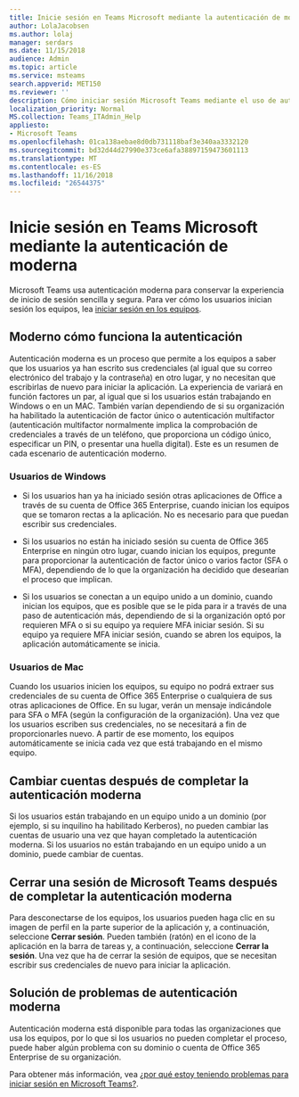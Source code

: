 ```yaml
---
title: Inicie sesión en Teams Microsoft mediante la autenticación de moderna
author: LolaJacobsen
ms.author: lolaj
manager: serdars
ms.date: 11/15/2018
audience: Admin
ms.topic: article
ms.service: msteams
search.appverid: MET150
ms.reviewer: ''
description: Cómo iniciar sesión Microsoft Teams mediante el uso de autenticación moderna.
localization_priority: Normal
MS.collection: Teams_ITAdmin_Help
appliesto:
- Microsoft Teams
ms.openlocfilehash: 01ca138aebae8d0db731118baf3e340aa3332120
ms.sourcegitcommit: bd32d44d27990e373ce6afa38897159473601113
ms.translationtype: MT
ms.contentlocale: es-ES
ms.lasthandoff: 11/16/2018
ms.locfileid: "26544375"
---
```

<a name="sign-in-to-microsoft-teams-using-modern-authentication"></a>Inicie sesión en Teams Microsoft mediante la autenticación de moderna
==========================

Microsoft Teams usa autenticación moderna para conservar la experiencia de inicio de sesión sencilla y segura. Para ver cómo los usuarios inician sesión los equipos, lea [iniciar sesión en los equipos](https://support.office.com/article/sign-in-to-teams-ea4b1443-d11b-4791-8ae1-9977e7723055).

## <a name="how-modern-authentication-works"></a>Moderno cómo funciona la autenticación

Autenticación moderna es un proceso que permite a los equipos a saber que los usuarios ya han escrito sus credenciales (al igual que su correo electrónico del trabajo y la contraseña) en otro lugar, y no necesitan que escribirlas de nuevo para iniciar la aplicación. La experiencia de variará en función factores un par, al igual que si los usuarios están trabajando en Windows o en un MAC. También varían dependiendo de si su organización ha habilitado la autenticación de factor único o autenticación multifactor (autenticación multifactor normalmente implica la comprobación de credenciales a través de un teléfono, que proporciona un código único, especificar un PIN, o presentar una huella digital). Este es un resumen de cada escenario de autenticación moderno.

### <a name="windows-users"></a>Usuarios de Windows 

- Si los usuarios han ya ha iniciado sesión otras aplicaciones de Office a través de su cuenta de Office 365 Enterprise, cuando inician los equipos que se tomaron rectas a la aplicación. No es necesario para que puedan escribir sus credenciales.

- Si los usuarios no están ha iniciado sesión su cuenta de Office 365 Enterprise en ningún otro lugar, cuando inician los equipos, pregunte para proporcionar la autenticación de factor único o varios factor (SFA o MFA), dependiendo de lo que la organización ha decidido que desearían el proceso que implican.

- Si los usuarios se conectan a un equipo unido a un dominio, cuando inician los equipos, que es posible que se le pida para ir a través de una paso de autenticación más, dependiendo de si la organización optó por requieren MFA o si su equipo ya requiere MFA iniciar sesión. Si su equipo ya requiere MFA iniciar sesión, cuando se abren los equipos, la aplicación automáticamente se inicia.

### <a name="mac-users"></a>Usuarios de Mac 

Cuando los usuarios inicien los equipos, su equipo no podrá extraer sus credenciales de su cuenta de Office 365 Enterprise o cualquiera de sus otras aplicaciones de Office. En su lugar, verán un mensaje indicándole para SFA o MFA (según la configuración de la organización). Una vez que los usuarios escriben sus credenciales, no se necesitará a fin de proporcionarles nuevo. A partir de ese momento, los equipos automáticamente se inicia cada vez que está trabajando en el mismo equipo.

## <a name="switching-accounts-after-completing-modern-authentication"></a>Cambiar cuentas después de completar la autenticación moderna

Si los usuarios están trabajando en un equipo unido a un dominio (por ejemplo, si su inquilino ha habilitado Kerberos), no pueden cambiar las cuentas de usuario una vez que hayan completado la autenticación moderna. Si los usuarios no están trabajando en un equipo unido a un dominio, puede cambiar de cuentas.

## <a name="signing-out-of-microsoft-teams-after-completing-modern-authentication"></a>Cerrar una sesión de Microsoft Teams después de completar la autenticación moderna

Para desconectarse de los equipos, los usuarios pueden haga clic en su imagen de perfil en la parte superior de la aplicación y, a continuación, seleccione **Cerrar sesión**. Pueden también (ratón) en el icono de la aplicación en la barra de tareas y, a continuación, seleccione **Cerrar la sesión**. Una vez que ha de cerrar la sesión de equipos, que se necesitan escribir sus credenciales de nuevo para iniciar la aplicación.

## <a name="troubleshooting-modern-authentication"></a>Solución de problemas de autenticación moderna

Autenticación moderna está disponible para todas las organizaciones que usa los equipos, por lo que si los usuarios no pueden completar el proceso, puede haber algún problema con su dominio o cuenta de Office 365 Enterprise de su organización. 

Para obtener más información, vea [¿por qué estoy teniendo problemas para iniciar sesión en Microsoft Teams?](https://support.office.com/article/why-am-i-having-trouble-signing-in-to-microsoft-teams-a02f683b-61a3-4008-9447-ee60c5593b0f).

